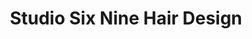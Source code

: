 ---
title: "Studio Six Nine Hair Design"
url: /portland/studio-six-nine-hair-design/
shop: hairdresser
---